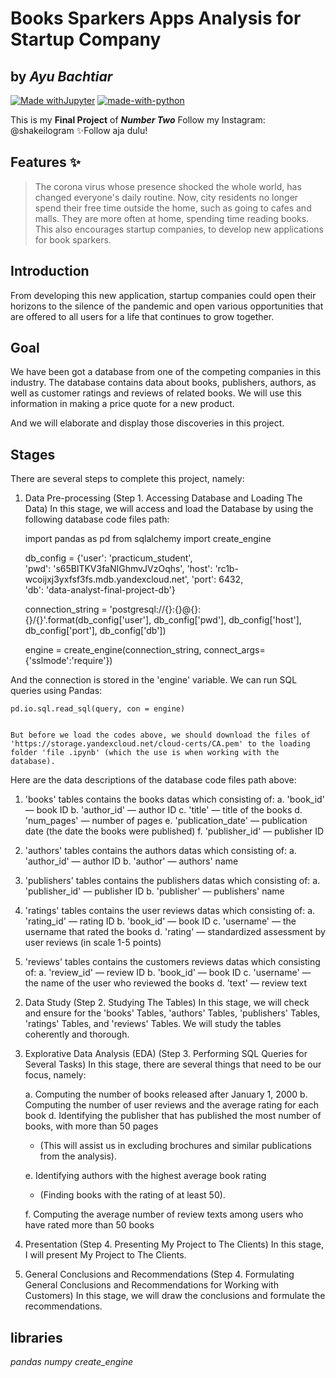 # Books Sparkers Apps Analysis for Startup Company
## by _Ayu Bachtiar_

[![Made withJupyter](https://img.shields.io/badge/Made%20with-Jupyter-orange?style=for-the-badge&logo=Jupyter)](https://jupyter.org/try)
[![made-with-python](https://img.shields.io/badge/Made%20with-Python-1f425f.svg)](https://www.python.org/)

This is my **Final Project** of **_Number Two_**
Follow my Instagram: @shakeilogram
✨Follow aja dulu!

## Features ✨
> The corona virus whose presence shocked the whole world,
> has changed everyone's daily routine.
> Now, city residents no longer spend their free time outside the home,
> such as going to cafes and malls.
> They are more often at home,
> spending time reading books.
> This also encourages startup companies,
> to develop new applications for book sparkers.

## Introduction
From developing this new application, startup companies could open their horizons to the silence of the pandemic and open various opportunities that are offered to all users for a life that continues to grow together.

## Goal
We have been got a database from one of the competing companies in this industry. The database contains data about books, publishers, authors, as well as customer ratings and reviews of related books. We will use this information in making a price quote for a new product.

And we will elaborate and display those discoveries in this project.

## Stages
There are several steps to complete this project, namely:
1. Data Pre-processing (Step 1. Accessing Database and Loading The Data)
In this stage, we will access and load the Database by using the following database code files path:


    import pandas as pd
    from sqlalchemy import create_engine

    db_config = {'user': 'practicum_student',         
             'pwd': 's65BlTKV3faNIGhmvJVzOqhs', 
             'host': 'rc1b-wcoijxj3yxfsf3fs.mdb.yandexcloud.net',
             'port': 6432,              
             'db': 'data-analyst-final-project-db'}          

    connection_string = 'postgresql://{}:{}@{}:{}/{}'.format(db_config['user'],
                                                                     db_config['pwd'],
                                                                       db_config['host'],
                                                                       db_config['port'],
                                                                       db_config['db'])

    engine = create_engine(connection_string, connect_args={'sslmode':'require'})


And the connection is stored in the 'engine' variable. We can run SQL queries using Pandas:

    pd.io.sql.read_sql(query, con = engine)


    But before we load the codes above, we should download the files of 'https://storage.yandexcloud.net/cloud-certs/CA.pem' to the loading folder 'file .ipynb' (which the use is when working with the database).

Here are the data descriptions of the database code files path above:

1) 'books' tables contains the books datas which consisting of:
a. 'book_id' — book ID
b. 'author_id' — author ID 
c. 'title' — title of the books
d. 'num_pages' — number of pages
e. 'publication_date' — publication date (the date the books were published)
f. 'publisher_id' — publisher ID

2) 'authors' tables contains the authors datas which consisting of:
a. 'author_id' — author ID
b. 'author' — authors' name

3) 'publishers' tables contains the publishers datas which consisting of:
a. 'publisher_id' — publisher ID
b. 'publisher' — publishers' name

4) 'ratings' tables contains the user reviews datas which consisting of:
a. 'rating_id' — rating ID
b. 'book_id' — book ID
c. 'username' — the username that rated the books
d. 'rating' — standardized assessment by user reviews (in scale 1-5 points)

5) 'reviews' tables contains the customers reviews datas which consisting of:
a. 'review_id' — review ID
b. 'book_id' — book ID
c. 'username' — the name of the user who reviewed the books
d. 'text' — review text


2. Data Study (Step 2. Studying The Tables)
In this stage, we will check and ensure for the 'books' Tables, 'authors' Tables, 'publishers' Tables, 'ratings' Tables, and 'reviews' Tables. We will study the tables coherently and thorough.


3. Explorative Data Analysis (EDA) (Step 3. Performing SQL Queries for Several Tasks)
In this stage, there are several things that need to be our focus, namely:

    a. Computing the number of books released after January 1, 2000
    b. Computing the number of user reviews and the average rating for each book
    d. Identifying the publisher that has published the most number of books, with more than 50 pages
    - (This will assist us in excluding brochures and similar publications from the analysis).

    e. Identifying authors with the highest average book rating
    - (Finding books with the rating of at least 50).
    
    f. Computing the average number of review texts among users who have rated more than 50 books


4. Presentation (Step 4. Presenting My Project to The Clients)
In this stage, I will present My Project to The Clients.


5. General Conclusions and Recommendations (Step 4. Formulating General Conclusions and Recommendations for Working with Customers)
In this stage, we will draw the conclusions and formulate the recommendations.

## libraries
_pandas_
_numpy_
_create_engine_



